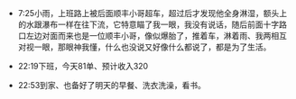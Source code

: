 - 7:25小雨，上班路上被后面顺丰小哥超车，超过后才发现他全身淋湿，额头上的水跟瀑布一样在往下流，它特意瞄了我一眼，我没有说话，随后前面十字路口左边对面而来也是一位顺丰小哥，像似爆胎了，推着车，淋着雨、我两相互对视一眼，那眼神我懂，什么也没说又好像什么都说了，都是为了生活。

- 22:19下班，今天81单、预计收入320

- 22:53到家、也备好了明天的早餐、洗衣洗澡，看书。

